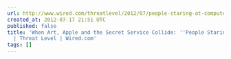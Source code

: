 ```yaml
---
url: http://www.wired.com/threatlevel/2012/07/people-staring-at-computers/all/
created_at: 2012-07-17 21:51 UTC
published: false
title: 'When Art, Apple and the Secret Service Collide: ''People Staring at Computers''
  | Threat Level | Wired.com'
tags: []
---
```




